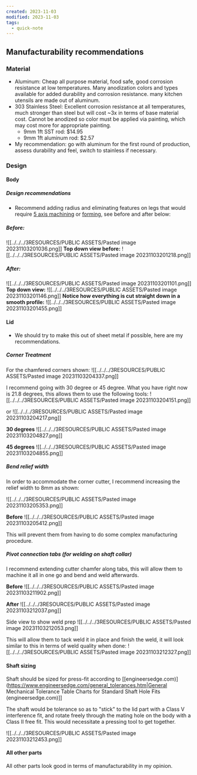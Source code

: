 ```yaml
---
created: 2023-11-03
modified: 2023-11-03
tags:
  - quick-note
---
```

## Manufacturability recommendations 
### Material
- Aluminum: Cheap all purpose material, food safe, good corrosion resistance at low temperatures. Many anodization colors and types available for added durability and corrosion resistance. many kitchen utensils are made out of aluminum. 
- 303 Stainless Steel: Excellent corrosion resistance at all temperatures, much stronger than steel but will cost ~3x in terms of base material cost. Cannot be anodized so color must be applied via painting, which may cost more for appropriate painting. 
	- 9mm 1ft SST rod: $14.95
	- 9mm 1ft aluminum rod: $2.57
- My recommendation: go with aluminum for the first round of production, assess durability and feel, switch to stainless if necessary. 

### Design
#### Body

##### Design recommendations
- Recommend adding radius and eliminating features on legs that would require [5 axis machining](https://www.rapiddirect.com/blog/what-is-5-axis-cnc-machining/) or [forming](https://formlabs.com/blog/sheet-metal-forming/), see before and after below: 
##### Before: 
![[../../../3RESOURCES/PUBLIC ASSETS/Pasted image 20231103201036.png]]
**Top down view before:** ![[../../../3RESOURCES/PUBLIC ASSETS/Pasted image 20231103201218.png]]
##### After: 
![[../../../3RESOURCES/PUBLIC ASSETS/Pasted image 20231103201101.png]]
**Top down view:** ![[../../../3RESOURCES/PUBLIC ASSETS/Pasted image 20231103201146.png]]
**Notice how everything is cut straight down in a smooth profile:** ![[../../../3RESOURCES/PUBLIC ASSETS/Pasted image 20231103201455.png]]

#### Lid
- We should try to make this out of sheet metal if possible, here are my recommendations. 

##### Corner Treatment
For the chamfered corners shown: 
![[../../../3RESOURCES/PUBLIC ASSETS/Pasted image 20231103204337.png]]

I recommend going with 30 degree or 45 degree. What you have right now is 21.8 degrees, this allows them to use the following tools: 
![[../../../3RESOURCES/PUBLIC ASSETS/Pasted image 20231103204151.png]]

or 
![[../../../3RESOURCES/PUBLIC ASSETS/Pasted image 20231103204217.png]]

**30 degrees**
![[../../../3RESOURCES/PUBLIC ASSETS/Pasted image 20231103204827.png]]

**45 degrees**
![[../../../3RESOURCES/PUBLIC ASSETS/Pasted image 20231103204855.png]]

##### Bend relief width 
In order to accommodate the corner cutter, I recommend increasing the relief width to 8mm as shown: 

![[../../../3RESOURCES/PUBLIC ASSETS/Pasted image 20231103205353.png]]

**Before**
![[../../../3RESOURCES/PUBLIC ASSETS/Pasted image 20231103205412.png]]

This will prevent them from having to do some complex manufacturing procedure. 

##### Pivot connection tabs (for welding on shaft collar)
I recommend extending cutter chamfer along tabs, this will allow them to machine it all in one go and bend and weld afterwards. 

**Before**
![[../../../3RESOURCES/PUBLIC ASSETS/Pasted image 20231103211902.png]]

**After**
![[../../../3RESOURCES/PUBLIC ASSETS/Pasted image 20231103212037.png]]

Side view to show weld prep
![[../../../3RESOURCES/PUBLIC ASSETS/Pasted image 20231103212053.png]]

This will allow them to tack weld it in place and finish the weld, it will look similar to this in terms of weld quality when done: 
![[../../../3RESOURCES/PUBLIC ASSETS/Pasted image 20231103212327.png]]


#### Shaft sizing
Shaft should be sized for press-fit according to [[engineersedge.com)](https://www.engineersedge.com/general_tolerances.htm|General Mechanical Tolerance Table Charts for Standard Shaft Hole Fits (engineersedge.com)]]

The shaft would be tolerance so as to "stick" to the lid part with a Class V interference fit, and rotate freely through the mating hole on the body with a Class II free fit. This would necessitate a pressing tool to get together. 

![[../../../3RESOURCES/PUBLIC ASSETS/Pasted image 20231103212453.png]]

#### All other parts
All other parts look good in terms of manufacturability in my opinion. 
